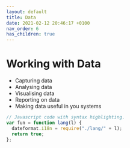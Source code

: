 ```yaml
---
layout: default
title: Data
date: 2021-02-12 20:46:17 +0100
nav_order: 6
has_children: true
---
```

# Working with Data
- Capturing data
- Analysing data
- Visualising data
- Reporting on data
- Making data useful in you systems

```js
// Javascript code with syntax highlighting.
var fun = function lang(l) {
  dateformat.i18n = require("./lang/" + l);
  return true;
};
```

